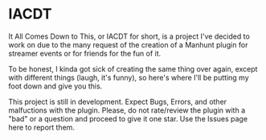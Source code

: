 # IACDT

It All Comes Down to This, or IACDT for short, is a project I've decided to work on due to the many request of the creation of a Manhunt plugin for streamer events or for friends for the fun of it.

To be honest, I kinda got sick of creating the same thing over again, except with different things (laugh, it's funny), so here's where I'll be putting my foot down and give you this.

This project is still in development. Expect Bugs, Errors, and other malfuctions with the plugin. Please, do not rate/review the plugin with a "bad" or a question and proceed to give it one star. Use the Issues page here to report them.
